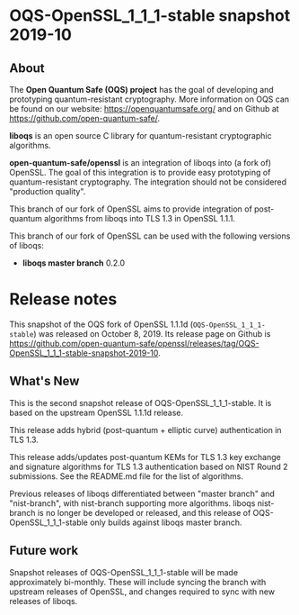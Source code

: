 OQS-OpenSSL_1\_1\_1-stable snapshot 2019-10
===========================================

About
-----

The **Open Quantum Safe (OQS) project** has the goal of developing and prototyping quantum-resistant cryptography.  More information on OQS can be found on our website: https://openquantumsafe.org/ and on Github at https://github.com/open-quantum-safe/.

**liboqs** is an open source C library for quantum-resistant cryptographic algorithms.

**open-quantum-safe/openssl** is an integration of liboqs into (a fork of) OpenSSL.  The goal of this integration is to provide easy prototyping of quantum-resistant cryptography.  The integration should not be considered "production quality".

This branch of our fork of OpenSSL aims to provide integration of post-quantum algorithms from liboqs into TLS 1.3 in OpenSSL 1.1.1.

This branch of our fork of OpenSSL can be used with the following versions of liboqs:

- **liboqs master branch** 0.2.0

Release notes
=============

This snapshot of the OQS fork of OpenSSL 1.1.1d (`OQS-OpenSSL_1_1_1-stable`) was released on October 8, 2019.  Its release page on Github is https://github.com/open-quantum-safe/openssl/releases/tag/OQS-OpenSSL_1_1_1-stable-snapshot-2019-10.

What's New
----------

This is the second snapshot release of OQS-OpenSSL_1\_1\_1-stable.  It is based on the upstream OpenSSL 1.1.1d release.

This release adds hybrid (post-quantum + elliptic curve) authentication in TLS 1.3.

This release adds/updates post-quantum KEMs for TLS 1.3 key exchange and signature algorithms for TLS 1.3 authentication based on NIST Round 2 submissions.  See the README.md file for the list of algorithms.

Previous releases of liboqs differentiated between "master branch" and "nist-branch", with nist-branch supporting more algorithms.  liboqs nist-branch is no longer be developed or released, and this release of OQS-OpenSSL_1\_1\_1-stable only builds against liboqs master branch.


Future work
-----------

Snapshot releases of OQS-OpenSSL_1\_1\_1-stable will be made approximately bi-monthly.  These will include syncing the branch with upstream releases of OpenSSL, and changes required to sync with new releases of liboqs.

